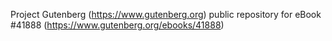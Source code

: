 Project Gutenberg (https://www.gutenberg.org) public repository for eBook #41888 (https://www.gutenberg.org/ebooks/41888)
